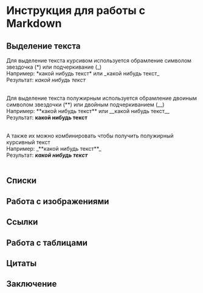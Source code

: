 # Инструкция для работы с Markdown

## Выделение текста

Для выделение текста курсивом используется обрамление символом звездочка (*) или подчеркивание (_)<br>
Например: \*какой нибудь текст\* или \_какой нибудь текст\_<br>
Результат: *какой нибудь текст*<br><br>

Для выделение текста полужирным используется обрамление двоиным символом звездочки (**) или двойным подчеркиванием (__)<br>
Например: \*\*какой нибудь текст\*\* или \_\_какой нибудь текст\_\_<br>
Результат: **какой нибудь текст**<br><br>

А также их можно комбинировать чтобы получить полужирный курсивный текст<br>
Например: \_\*\*какой нибудь текст\*\*\_<br>
Результат: _**какой нибудь текст**_<br><br>

## Списки

## Работа с изображениями

## Ссылки

## Работа с таблицами

## Цитаты

## Заключение